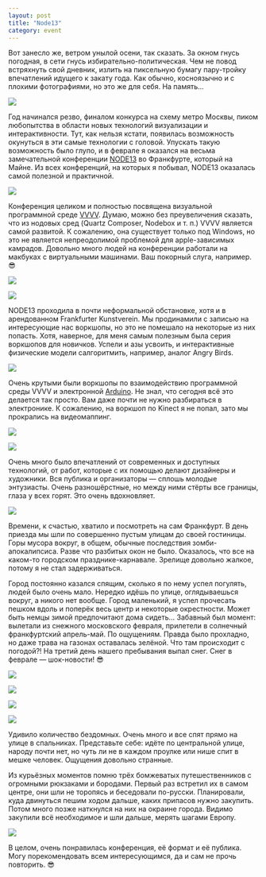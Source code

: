 ```yaml
---
layout: post
title: "Node13"
category: event
---
```

Вот занесло же, ветром унылой осени, так сказать. За окном гнусь погодная, в сети гнусь избирательно-политическая. Чем не повод встряхнуть свой дневник, излить на пиксельную бумагу пару-тройку впечатлений идущего к закату года. Как обычно, косноязычно и с плохими фотографиями, но это же для себя. На память...

![](https://ic.pics.livejournal.com/quillcraft/13449910/320986/320986_original.jpg)

Год начинался резво, финалом конкурса на схему метро Москвы, пиком любопытства в области новых технологий визуализации и интерактивности. Тут, как нельзя кстати, появилась возможность окунуться в эти самые технологии с головой. Упускать такую возможность было глупо, и в феврале я оказался на весьма замечательной конференции [NODE13](https://node13.vvvv.org/) во Франкфурте, который на Майне. Из всех конференций, на которых я побывал, NODE13 оказалась самой полезной и практичной.

![](https://ic.pics.livejournal.com/quillcraft/13449910/319527/319527_original.jpg)

Конференция целиком и полностью посвящена визуальной программной среде [VVVV](https://vvvv.org/). Думаю, можно без преувеличения сказать, что из нодовых сред (Quartz Composer, Nodebox и т. п.) VVVV является самой развитой. К сожалению, она существует только под Windows, но это не является непреодолимой проблемой для apple-зависимых камрадов. Довольно много людей на конференции работали на макбуках с виртуальными машинами. Ваш покорный слуга, например. 😎

![](https://ic.pics.livejournal.com/quillcraft/13449910/323507/323507_original.jpg)

![](https://ic.pics.livejournal.com/quillcraft/13449910/321388/321388_original.jpg)

NODE13 проходила в почти неформальной обстановке, хотя и в арендованном Frankfurter Kunstverein. Мы продинамили с записью на интересующие нас воркшопы, но это не помешало на некоторые из них попасть. Хотя, наверное, для меня самым полезным была серия воркшопов для новичков. Успели и азы усвоить, и интерактивные физические модели салгоритмить, например, аналог Angry Birds.

![](https://ic.pics.livejournal.com/quillcraft/13449910/321241/321241_original.jpg)

Очень крутыми были воркшопы по взаимодействию программной среды VVVV и электронной [Arduino](https://www.arduino.cc/). Не знал, что сегодня всё это делается так просто. Вам даже почти не нужно разбираться в электронике. К сожалению, на воркшоп по Kinect я не попал, зато мы прокрались на видеомаппинг.

![](https://ic.pics.livejournal.com/quillcraft/13449910/321869/321869_original.jpg)

![](https://ic.pics.livejournal.com/quillcraft/13449910/322271/322271_original.jpg)

Очень много было впечатлений от современных и доступных технологий, от работ, которые с их помощью делают дизайнеры и художники. Вся публика и организаторы — сплошь молодые энтузиасты. Очень разношёрстные, но между ними стёрты все границы, глаза у всех горят. Это очень вдохновляет.

![](https://ic.pics.livejournal.com/quillcraft/13449910/322759/322759_original.jpg)

Времени, к счастью, хватило и посмотреть на сам Франкфурт. В день приезда мы шли по совершенно пустым улицам до своей гостиницы. Горы мусора вокруг, в общем, обычные последствия зомби-апокалипсиса. Разве что разбитых окон не было. Оказалось, что все на каком-то городском празднике-карнавале. Зрелище довольно жалкое, потому я не стал задерживаться.

Город постоянно казался спящим, сколько я по нему успел погулять, людей было очень мало. Нередко идёшь по улице, оглядываешься вокруг, а никого нет вообще. Город маленький, я успел прочесать пешком вдоль и поперёк весь центр и некоторые окрестности. Может быть немцы зимой предпочитают дома сидеть... Забавный был момент: вылетали из снежного московского февраля, прилетели в солнечный франкфуртский апрель-май. По ощущениям. Правда было прохладно, но даже трава на газонах оставалась зелёной. Что там происходит с погодой?! На третий день нашего пребывания выпал снег. Снег в феврале — шок-новости! 😎

![](https://ic.pics.livejournal.com/quillcraft/13449910/324377/324377_original.jpg)

![](https://ic.pics.livejournal.com/quillcraft/13449910/324167/324167_original.jpg)

![](https://ic.pics.livejournal.com/quillcraft/13449910/324008/324008_original.jpg)

![](https://ic.pics.livejournal.com/quillcraft/13449910/324755/324755_original.jpg)

Удивило количество бездомных. Очень много и все спят прямо на улице в спальниках. Представьте себе: идёте по центральной улице, народу почти нет, но чуть ли не в каждом проулке или нише спит в мешке человек. Ощущения довольно странные.

Из курьёзных моментов помню трёх бомжеватых путешественников с огромными рюкзаками и бородами. Первый раз встретил их в самом центре, они шли не торопясь и беседовали по-русски. Планировали, куда двинуться пешим ходом дальше, каких припасов нужно закупить. Потом много позже наткнулся на них на окраине города. Видимо закупили всё необходимое и шли дальше, мерять шагами Европу.

![](https://ic.pics.livejournal.com/quillcraft/13449910/323183/323183_original.jpg)

В целом, очень понравилась конференция, её формат и её публика. Могу порекомендовать всем интересующимся, да и сам не прочь повторить. 😎
